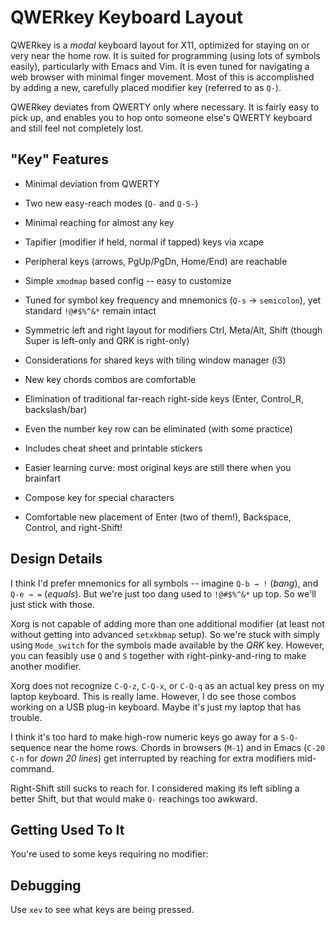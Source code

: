 # QWERkey Keyboard Layout

QWERkey is a _modal_ keyboard layout for X11, optimized for staying on
or very near the home row.  It is suited for programming (using lots
of symbols easily), particularly with Emacs and Vim.  It is even tuned
for navigating a web browser with minimal finger movement.  Most of
this is accomplished by adding a new, carefully placed modifier key
(referred to as `Q-`).

QWERkey deviates from QWERTY only where necessary.  It is fairly easy
to pick up, and enables you to hop onto someone else's QWERTY keyboard
and still feel not completely lost.


## "Key" Features

* Minimal deviation from QWERTY

* Two new easy-reach modes (`Q-` and `Q-S-`)

* Minimal reaching for almost any key

* Tapifier (modifier if held, normal if tapped) keys via xcape

* Peripheral keys (arrows, PgUp/PgDn, Home/End) are reachable

* Simple `xmodmap` based config -- easy to customize

* Tuned for symbol key frequency and mnemonics (`Q-s` → `semicolon`),
  yet standard `!@#$%^&*` remain intact

* Symmetric left and right layout for modifiers Ctrl, Meta/Alt, Shift
  (though Super is left-only and QRK is right-only)

* Considerations for shared keys with tiling window manager (i3)

* New key chords combos are comfortable

* Elimination of traditional far-reach right-side keys (Enter,
  Control_R, backslash/bar)

* Even the number key row can be eliminated (with some practice)

* Includes cheat sheet and printable stickers

* Easier learning curve: most original keys are still there when you
  brainfart

* Compose key for special characters

* Comfortable new placement of Enter (two of them!), Backspace,
  Control, and right-Shift!


## Design Details

I think I'd prefer mnemonics for all symbols -- imagine `Q-b → !`
(_bang_), and `Q-e → =` (_equals_).  But we're just too dang used to
`!@#$%^&*` up top.  So we'll just stick with those.

Xorg is not capable of adding more than one additional modifier (at
least not without getting into advanced `setxkbmap` setup).  So we're
stuck with simply using `Mode_switch` for the symbols made available
by the _QRK_ key.  However, you can feasibly use `Q` and `S` together
with right-pinky-and-ring to make another modifier.

Xorg does not recognize `C-Q-z`, `C-Q-x`, or `C-Q-q` as an actual key
press on my laptop keyboard.  This is really lame.  However, I do see
those combos working on a USB plug-in keyboard.  Maybe it's just my
laptop that has trouble.

I think it's too hard to make high-row numeric keys go away for a `S-Q-`
sequence near the home rows. Chords in browsers (`M-1`) and in Emacs
(`C-20 C-n` for _down 20 lines_) get interrupted by reaching for extra
modifiers mid-command.

Right-Shift still sucks to reach for.  I considered making its left
sibling a better Shift, but that would make `Q-` reachings too awkward.


## Getting Used To It

You're used to some keys requiring no modifier:


## Debugging

Use `xev` to see what keys are being pressed.
